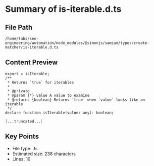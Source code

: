 # Summary of is-iterable.d.ts
  
## File Path
`/home/tabs/seo-engineering/automation/node_modules/@sinonjs/samsam/types/create-matcher/is-iterable.d.ts`

## Content Preview
```
export = isIterable;
/**
 * Returns `true` for iterables
 *
 * @private
 * @param {*} value A value to examine
 * @returns {boolean} Returns `true` when `value` looks like an iterable
 */
declare function isIterable(value: any): boolean;

[...truncated...]
```

## Key Points
- File type: .ts
- Estimated size: 238 characters
- Lines: 10
